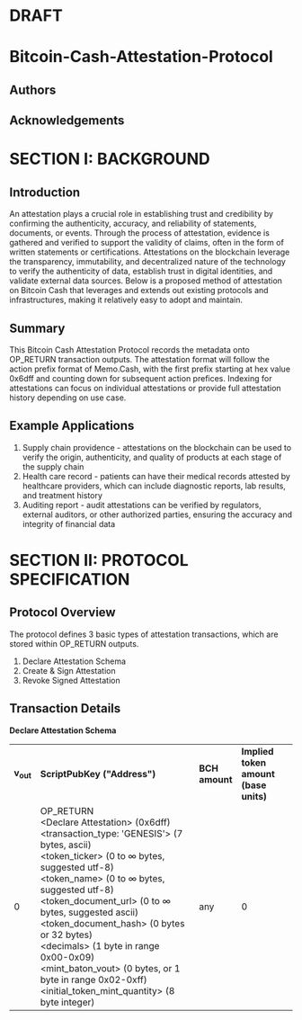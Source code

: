 # DRAFT
# Bitcoin-Cash-Attestation-Protocol

## Authors

## Acknowledgements

# SECTION I: BACKGROUND
## Introduction
An attestation plays a crucial role in establishing trust and credibility by confirming the authenticity, accuracy, and reliability of statements, documents, or events. Through the process of attestation, evidence is gathered and verified to support the validity of claims, often in the form of written statements or certifications. Attestations on the blockchain leverage the transparency, immutability, and decentralized nature of the technology to verify the authenticity of data, establish trust in digital identities, and validate external data sources. Below is a proposed method of attestation on Bitcoin Cash that leverages and extends out existing protocols and infrastructures, making it relatively easy to adopt and maintain.

## Summary
This Bitcoin Cash Attestation Protocol records the metadata onto OP_RETURN transaction outputs. The attestation format will follow the action prefix format of Memo.Cash, with the first prefix starting at hex value 0x6dff and counting down for subsequent action prefices. Indexing for attestations can focus on individual attestations or provide full attestation history depending on use case.

## Example Applications
1) Supply chain providence - attestations on the blockchain can be used to verify the origin, authenticity, and quality of products at each stage of the supply chain
2) Health care record - patients can have their medical records attested by healthcare providers, which can include diagnostic reports, lab results, and treatment history
3) Auditing report - audit attestations can be verified by regulators, external auditors, or other authorized parties, ensuring the accuracy and integrity of financial data

# SECTION II: PROTOCOL SPECIFICATION
## Protocol Overview
The protocol defines 3 basic types of attestation transactions, which are stored within OP_RETURN outputs. 
1) Declare Attestation Schema
2) Create & Sign Attestation
3) Revoke Signed Attestation

## Transaction Details
<b>Declare Attestation Schema<b>

<table>
<tr>
  <td><b>v<sub>out</sub></b></td>
  <td><b>ScriptPubKey ("Address")</b></td>
  <td><b>BCH<br/>amount</b></td>
  <td><b>Implied token amount<br/>(base units)</b></td>
</tr>
  <tr>
    <td>0</td>
   <td>
   OP_RETURN<br/>
   &lt;Declare Attestation&gt; (0x6dff)<br/>
   &lt;transaction_type: 'GENESIS'&gt; (7 bytes, ascii)<br/>
   &lt;token_ticker&gt; (0 to ∞ bytes, suggested utf-8)<br/>
   &lt;token_name&gt; (0 to ∞ bytes, suggested utf-8)<br/>
   &lt;token_document_url&gt; (0 to ∞ bytes, suggested ascii)<br/>
   &lt;token_document_hash&gt; (0 bytes or 32 bytes)<br/>
   &lt;decimals&gt; (1 byte in range 0x00-0x09)<br/>
   &lt;mint_baton_vout&gt; (0 bytes, or 1 byte in range 0x02-0xff)<br/>
   &lt;initial_token_mint_quantity&gt; (8 byte integer)
   </td>
    <td>any</td>
    <td>0</td>
  </tr>
</table>

